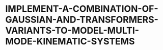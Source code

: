 # IMPLEMENT-A-COMBINATION-OF-GAUSSIAN-AND-TRANSFORMERS-VARIANTS-TO-MODEL-MULTI-MODE-KINEMATIC-SYSTEMS